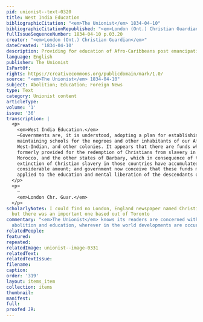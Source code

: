 ```yaml
---
pid: unionist--text-0320
title: West India Education
bibliographicCitation: "<em>The Unionist</em> 1834-04-10"
bibliographicCitationRepublished: "<em>London (Ont.) Christian Guardian</em>"
fullIssueSequenceNumber: 1834-04-10 p.03.20
creator: "<em>London (Ont.) Christian Guardian</em>"
dateCreated: '1834-04-10'
description: Providing for education of Afro-Caribbeans post emancipation
language: English
publisher: The Unionist
IsPartOf: 
rights: https://creativecommons.org/publicdomain/mark/1.0/
source: "<em>The Unionist</em> 1834-04-10"
subject: Abolition; Education; Foreign News
type: Text
category: Unionist content
articleType: 
volume: '1'
issue: '36'
transcription: |
  <p>
    <em>West India Education.</em>
    —Governments are, it is understood, adopting a plan for establishing and
    maintaining schools for the negroes and other inhabitants of our African,
    West-Indian, and other colonies. It appears that there are funds which were
    formerly provided for the redemption of Christians from slavery in Algiers,
    Morocco, and the other states of Barbary, which in consequence of the
    extinction of Christian slavery in those countries have accumulated to a
    considerable amount; and government now conceive that these funds may be
    applied to the education and mental liberation of the descendants of slaves.
  </p>
  <p>
    —
    <em>London Chr. Guar.</em>
  </p>
scholarlyNotes: I could find no London, England newspaper named Christian Guardian,
  but there was an important one based out of Toronto
commentary: "<em>The Unionist</em> knows its readers are concerned with linkages between
  abolition and education, wherever in the world developments are occuring."
relatedPeople: 
featured: 
repeated: 
relatedImage: unionist--image-0331
relatedText: 
relatedTextIssue: 
filename: 
caption: 
order: '319'
layout: items_item
collection: items
thumbnail: 
manifest: 
full: 
proofed JR: 
---
```

